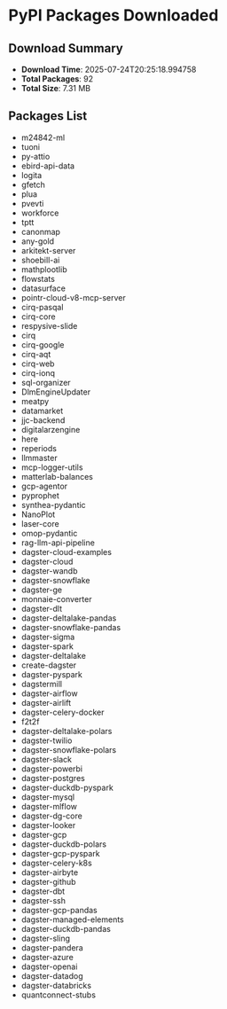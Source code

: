 # PyPI Packages Downloaded

## Download Summary
- **Download Time**: 2025-07-24T20:25:18.994758
- **Total Packages**: 92
- **Total Size**: 7.31 MB

## Packages List
- m24842-ml
- tuoni
- py-attio
- ebird-api-data
- logita
- gfetch
- plua
- pvevti
- workforce
- tptt
- canonmap
- any-gold
- arkitekt-server
- shoebill-ai
- mathplootIib
- flowstats
- datasurface
- pointr-cloud-v8-mcp-server
- cirq-pasqal
- cirq-core
- respysive-slide
- cirq
- cirq-google
- cirq-aqt
- cirq-web
- cirq-ionq
- sql-organizer
- DlmEngineUpdater
- meatpy
- datamarket
- jjc-backend
- digitalarzengine
- here
- reperiods
- llmmaster
- mcp-logger-utils
- matterlab-balances
- gcp-agentor
- pyprophet
- synthea-pydantic
- NanoPlot
- laser-core
- omop-pydantic
- rag-llm-api-pipeline
- dagster-cloud-examples
- dagster-cloud
- dagster-wandb
- dagster-snowflake
- dagster-ge
- monnaie-converter
- dagster-dlt
- dagster-deltalake-pandas
- dagster-snowflake-pandas
- dagster-sigma
- dagster-spark
- dagster-deltalake
- create-dagster
- dagster-pyspark
- dagstermill
- dagster-airflow
- dagster-airlift
- dagster-celery-docker
- f2t2f
- dagster-deltalake-polars
- dagster-twilio
- dagster-snowflake-polars
- dagster-slack
- dagster-powerbi
- dagster-postgres
- dagster-duckdb-pyspark
- dagster-mysql
- dagster-mlflow
- dagster-dg-core
- dagster-looker
- dagster-gcp
- dagster-duckdb-polars
- dagster-gcp-pyspark
- dagster-celery-k8s
- dagster-airbyte
- dagster-github
- dagster-dbt
- dagster-ssh
- dagster-gcp-pandas
- dagster-managed-elements
- dagster-duckdb-pandas
- dagster-sling
- dagster-pandera
- dagster-azure
- dagster-openai
- dagster-datadog
- dagster-databricks
- quantconnect-stubs
